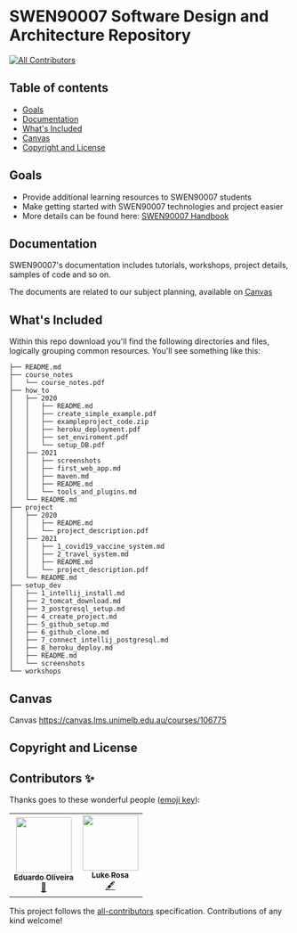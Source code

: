 # SWEN90007 Software Design and Architecture Repository 
<!-- ALL-CONTRIBUTORS-BADGE:START - Do not remove or modify this section -->
[![All Contributors](https://img.shields.io/badge/all_contributors-2-orange.svg?style=flat-square)](#contributors-)
<!-- ALL-CONTRIBUTORS-BADGE:END -->

## Table of contents

- [Goals](#goals)
- [Documentation](#documentation)
- [What's Included](#whats-included)
- [Canvas](#canvas)
- [Copyright and License](#copyright-and-license)

## Goals

- Provide additional learning resources to SWEN90007 students
- Make getting started with SWEN90007 technologies and project easier
- More details can be found here: [SWEN90007 Handbook](https://handbook.unimelb.edu.au/2021/subjects/swen90007/print)

## Documentation

SWEN90007's documentation includes tutorials, workshops, project details, samples of code and so on.

The documents are related to our subject planning, available on [Canvas](https://canvas.lms.unimelb.edu.au/courses/106775)

## What's Included
Within this repo download you'll find the following directories and files, logically grouping common resources. You'll see something like this:
````
├── README.md
├── course_notes
│   └── course_notes.pdf
├── how_to
│   ├── 2020
│   │   ├── README.md
│   │   ├── create_simple_example.pdf
│   │   ├── exampleproject_code.zip
│   │   ├── heroku_deployment.pdf
│   │   ├── set_enviroment.pdf
│   │   └── setup_DB.pdf
│   ├── 2021
│   │   ├── screenshots
│   │   ├── first_web_app.md
│   │   ├── maven.md
│   │   ├── README.md
│   │   └── tools_and_plugins.md
│   └── README.md
├── project
│   ├── 2020
│   │   ├── README.md
│   │   └── project_description.pdf
│   ├── 2021
│   │   ├── 1_covid19_vaccine_system.md
│   │   ├── 2_travel_system.md
│   │   ├── README.md
│   │   └── project_description.pdf
│   └── README.md
├── setup_dev
│   ├── 1_intellij_install.md
│   ├── 2_tomcat_download.md
│   ├── 3_postgresql_setup.md
│   ├── 4_create_project.md
│   ├── 5_github_setup.md
│   ├── 6_github_clone.md
│   ├── 7_connect_intellij_postgresql.md
│   ├── 8_heroku_deploy.md
│   ├── README.md
│   └── screenshots
└── workshops
````

## Canvas

Canvas <https://canvas.lms.unimelb.edu.au/courses/106775>


## Copyright and License

## Contributors ✨

Thanks goes to these wonderful people ([emoji key](https://allcontributors.org/docs/en/emoji-key)):

<!-- ALL-CONTRIBUTORS-LIST:START - Do not remove or modify this section -->
<!-- prettier-ignore-start -->
<!-- markdownlint-disable -->
<table>
  <tr>
    <td align="center"><a href="http://www.eduoliveira.com"><img src="https://avatars.githubusercontent.com/u/4740218?v=4?s=100" width="100px;" alt=""/><br /><sub><b>Eduardo Oliveira</b></sub></a><br /><a href="#projectManagement-agogear" title="Project Management">📆</a></td>
    <td align="center"><a href="https://www.linkedin.com/in/lukerosa/"><img src="https://avatars.githubusercontent.com/u/55215252?v=4?s=100" width="100px;" alt=""/><br /><sub><b>Luke Rosa</b></sub></a><br /><a href="#content-lukearosa" title="Content">🖋</a></td>
  </tr>
</table>

<!-- markdownlint-restore -->
<!-- prettier-ignore-end -->

<!-- ALL-CONTRIBUTORS-LIST:END -->

This project follows the [all-contributors](https://github.com/all-contributors/all-contributors) specification. Contributions of any kind welcome!